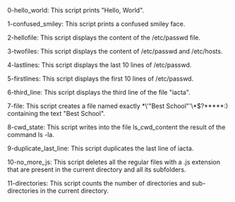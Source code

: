 0-hello_world: This script prints "Hello, World".

1-confused_smiley: This script prints a confused smiley face.

2-hellofile: This script displays the content of the /etc/passwd file.

3-twofiles: This script displays the content of /etc/passwd and /etc/hosts.

4-lastlines: This script displays the last 10 lines of /etc/passwd.

5-firstlines: This script displays the first 10 lines of /etc/passwd.

6-third_line: This script displays the third line of the file "iacta".

7-file: This script creates a file named exactly \*\\'"Best School"\'\\*$\?\*\*\*\*\*:) containing the text "Best School".

8-cwd_state: This script writes into the file ls_cwd_content the result of the command ls -la.

9-duplicate_last_line: This script duplicates the last line of iacta.

10-no_more_js: This script deletes all the regular files with a .js extension that are present in the current directory and all its subfolders.

11-directories: This script counts the number of directories and sub-directories in the current directory.